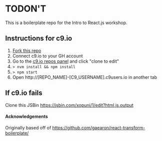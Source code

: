 # TODON'T

This is a boilerplate repo for the Intro to React.js workshop.

## Instructions for c9.io

1. [Fork this repo](https://github.com/jjt/c9-react-boilerplate#fork-destination-box)
2. Connect c9.io to your GH account
2. Go to the [c9.io repos panel](https://c9.io/account/repos) and click "clone to edit"
3. `> nvm install && npm install`
4. `> npm start`
5. Open http://[REPO_NAME]-[C9_USERNAME].c9users.io in another tab

## If c9.io fails

Clone this JSBin https://jsbin.com/xopuni/1/edit?html,js,output

#### Acknowledgements
Originally based off of https://github.com/gaearon/react-transform-boilerplate/
